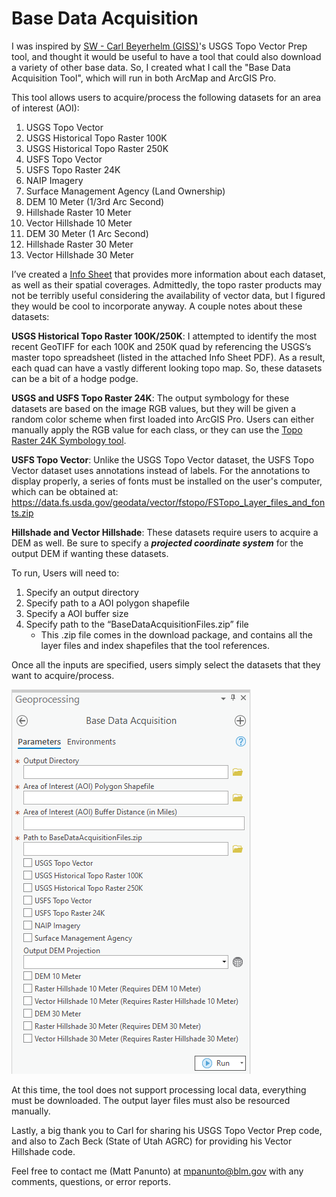 # Base Data Acquisition
 
I was inspired by [SW - Carl Beyerhelm (GISS)](https://community.esri.com/migrated-users/371529)'s USGS Topo Vector Prep tool, and thought it would be useful to have a tool that could also download a variety of other base data. So, I created what I call the "Base Data Acquisition Tool", which will run in both ArcMap and ArcGIS Pro.

This tool allows users to acquire/process the following datasets for an area of interest (AOI):

1. USGS Topo Vector
2. USGS Historical Topo Raster 100K
3. USGS Historical Topo Raster 250K
4. USFS Topo Vector
5. USFS Topo Raster 24K
6. NAIP Imagery
7. Surface Management Agency (Land Ownership)
8. DEM 10 Meter (1/3rd Arc Second)
9. Hillshade Raster 10 Meter
10. Vector Hillshade 10 Meter
11. DEM 30 Meter (1 Arc Second)
12. Hillshade Raster 30 Meter
13. Vector Hillshade 30 Meter  

I’ve created a [Info Sheet](/docs/BaseDataAcquisition_InfoSheet.pdf?raw=true) that provides more information about each dataset, as well as their spatial coverages. Admittedly, the topo raster products may not be terribly useful considering the availability of vector data, but I figured they would be cool to incorporate anyway. A couple notes about these datasets:

**USGS Historical Topo Raster 100K/250K**: I attempted to identify the most recent GeoTIFF for each 100K and 250K quad by referencing the USGS’s master topo spreadsheet (listed in the attached Info Sheet PDF). As a result, each quad can have a vastly different looking topo map. So, these datasets can be a bit of a hodge podge.

**USGS and USFS Topo Raster 24K**: The output symbology for these datasets are based on the image RGB values, but they will be given a random color scheme when first loaded into ArcGIS Pro. Users can either manually apply the RGB value for each class, or they can use the [Topo Raster 24K Symbology tool](/docs/README_TopoRaster24KSymbolize.md).

**USFS Topo Vector**: Unlike the USGS Topo Vector dataset, the USFS Topo Vector dataset uses annotations
instead of labels. For the annotations to display properly, a series of fonts must be installed
on the user's computer, which can be obtained at:
https://data.fs.usda.gov/geodata/vector/fstopo/FSTopo_Layer_files_and_fonts.zip

**Hillshade and Vector Hillshade**: These datasets require users to acquire a DEM as well. Be sure to specify a ***projected coordinate system*** for the output DEM if wanting these datasets.
 

To run, Users will need to:
1. Specify an output directory
2. Specify path to a AOI polygon shapefile
3. Specify a AOI buffer size
4. Specify path to the “BaseDataAcquisitionFiles.zip” file
   - This .zip file comes in the download package, and contains all the layer files and index shapefiles that the tool references. 

Once all the inputs are specified, users simply select the datasets that they want to acquire/process.

![screenshot_BaseDataAcquisition_1.png](/docs/screenshot_BaseDataAcquisition_1.png?raw=true)


At this time, the tool does not support processing local data, everything must be downloaded. The output layer files must also be resourced manually.

 

Lastly, a big thank you to Carl for sharing his USGS Topo Vector Prep code, and also to Zach Beck (State of Utah AGRC) for providing his Vector Hillshade code.

 

Feel free to contact me (Matt Panunto) at mpanunto@blm.gov with any comments, questions, or error reports.
